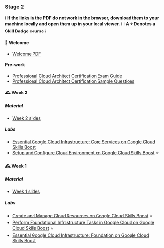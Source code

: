### Stage 2

ℹ️ **If the links in the PDF do not work in the browser, download them to your machine locally and open them up in your local viewer.** ℹ️
ℹ️ **A ⭐ Denotes a Skill Badge course** ℹ️

#### 👋 Welcome
- [Welcome PDF](./google-cloud-certification-journey-professional-cloud-architect.pdf)

#### Pre-work
- [Professional Cloud Architect Certification Exam Guide](https://cloud.google.com/learn/certification/cloud-architect?hl=en)
- [Professional Cloud Architect Certification Sample Questions](https://docs.google.com/forms/d/e/1FAIpQLSf54f7FbtSJcXUY6-DUHfBG31jZ3pujgb8-a5io_9biJsNpqg/viewform)

#### 🕰️ Week 2

##### Material
- [Week 2 slides](./material/w2-essential-google-cloud-infra-core-services.pdf)

##### Labs
- [Essential Google Cloud Infrastructure: Core Services  on Google Cloud Skills Boost](https://www.cloudskillsboost.google/course_templates/49)
- [Setup and Configure Cloud Environment on Google Cloud Skills Boost](https://www.cloudskillsboost.google/course_templates/625) ⭐

#### 🕰️ Week 1

##### Material
- [Week 1 slides](./material/w1-essential-google-cloud-infra-foundation.pdf)

##### Labs
- [Create and Manage Cloud Resources on Google Cloud Skills Boost](https://www.cloudskillsboost.google/quests/120) ⭐
- [Perform Foundational Infrastructure Tasks in Google Cloud  on Google Cloud Skills Boost](https://www.cloudskillsboost.google/course_templates/637) ⭐
- [Essential Google Cloud Infrastructure: Foundation  on Google Cloud Skills Boost](https://www.cloudskillsboost.google/course_templates/50)




